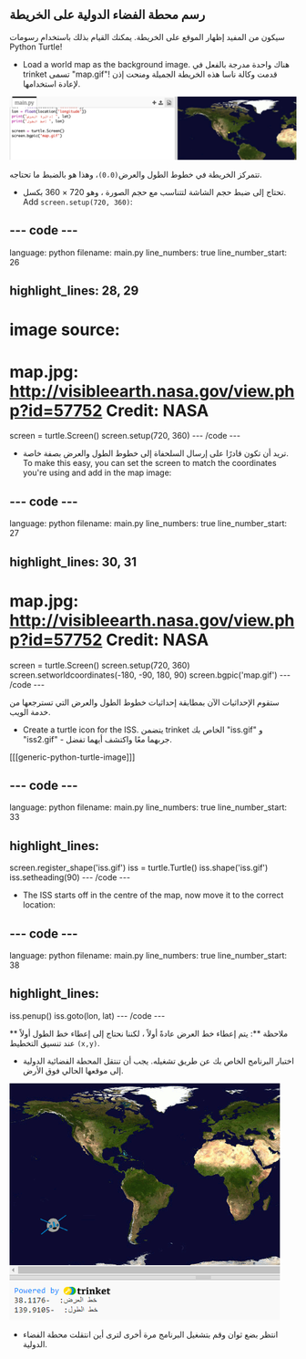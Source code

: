 ## رسم محطة الفضاء الدولية على الخريطة

سيكون من المفيد إظهار الموقع على الخريطة. يمكنك القيام بذلك باستخدام رسومات Python Turtle!

+ Load a world map as the background image. هناك واحدة مدرجة بالفعل في trinket تسمى "map.gif"! قدمت وكالة ناسا هذه الخريطة الجميلة ومنحت إذن لإعادة استخدامها. 

![لقطة شاشة](images/iss-map.png)

تتمركز الخريطة في خطوط الطول والعرض` (0،0) `، وهذا هو بالضبط ما تحتاجه.

+ تحتاج إلى ضبط حجم الشاشة لتتناسب مع حجم الصورة ، وهو 720 × 360 بكسل. Add `screen.setup(720, 360)`:

## \--- code \---

language: python filename: main.py line_numbers: true line_number_start: 26

## highlight_lines: 28, 29

# image source:

# map.jpg: http://visibleearth.nasa.gov/view.php?id=57752 Credit: NASA

screen = turtle.Screen() screen.setup(720, 360) \--- /code \---

+ تريد أن تكون قادرًا على إرسال السلحفاة إلى خطوط الطول والعرض بصفة خاصة. To make this easy, you can set the screen to match the coordinates you're using and add in the map image:

## \--- code \---

language: python filename: main.py line_numbers: true line_number_start: 27

## highlight_lines: 30, 31

# map.jpg: http://visibleearth.nasa.gov/view.php?id=57752 Credit: NASA

screen = turtle.Screen() screen.setup(720, 360) screen.setworldcoordinates(-180, -90, 180, 90) screen.bgpic('map.gif') \--- /code \---

ستقوم الإحداثيات الآن بمطابقة إحداثيات خطوط الطول والعرض التي تسترجعها من خدمة الويب.

+ Create a turtle icon for the ISS. يتضمن trinket الخاص بك "iss.gif" و "iss2.gif" - جربهما معًا واكتشف أيهما تفضل. 

[[[generic-python-turtle-image]]]

## \--- code \---

language: python filename: main.py line_numbers: true line_number_start: 33

## highlight_lines:

screen.register_shape('iss.gif') iss = turtle.Turtle() iss.shape('iss.gif') iss.setheading(90) \--- /code \---

+ The ISS starts off in the centre of the map, now move it to the correct location:

## \--- code \---

language: python filename: main.py line_numbers: true line_number_start: 38

## highlight_lines:

iss.penup() iss.goto(lon, lat) \--- /code \---

** ملاحظة **: يتم إعطاء خط العرض عادةً أولاً ، لكننا نحتاج إلى إعطاء خط الطول أولاً عند تنسيق التخطيط ` (x,y) `.

+ اختبار البرنامج الخاص بك عن طريق تشغيله. يجب أن تنتقل المحطة الفضائية الدولية إلى موقعها الحالي فوق الأرض. 

![لقطة شاشة](images/iss-plotted.png)

+ انتظر بضع ثوان وقم بتشغيل البرنامج مرة أخرى لترى أين انتقلت محطة الفضاء الدولية.